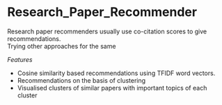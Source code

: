 # Research_Paper_Recommender

Research paper recommenders usually use co-citation scores to give recommendations. <br>
Trying other approaches for the same

*Features*

*  Cosine similarity based recommendations using TFIDF word vectors.
* Recommendations on the basis of clustering
* Visualised clusters of similar papers with important topics of each cluster

